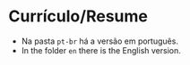 # Currículo/Resume
- Na pasta `pt-br` há a versão em português.
- In the folder `en` there is the English version.
